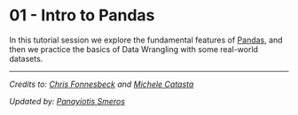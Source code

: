 # 01 - Intro to Pandas

In this tutorial session we explore the fundamental features of [Pandas](http://pandas.pydata.org/), and then we practice the basics of Data Wrangling with some real-world datasets.

---

*Credits to: [Chris Fonnesbeck](https://github.com/fonnesbeck)  and [Michele Catasta](https://github.com/pirroh)*

*Updated by: [Panayiotis Smeros](https://github.com/psmeros)*
